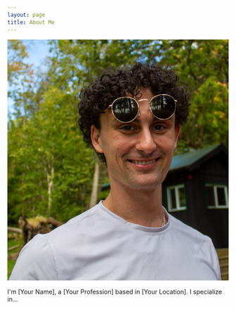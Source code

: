 ```yaml
---
layout: page
title: About Me
---
```



![Alt text for my picture](/assets/images/mypicture.jpg)

I'm [Your Name], a [Your Profession] based in [Your Location]. I specialize in...

<!-- Continue with your biography, interests, etc. -->
